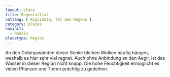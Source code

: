 ```yaml
---
layout: place
title: Regenfalltal
natlang: [ Rignidala, Tal des Regens ]
category: places
hasinit:
  - Renais
placetype: Region
---
```


An den Gebirgswänden dieser Senke bleiben Wolken häufig hängen, weshalb es hier sehr viel regnet. Auch ohne Anbindung an
den Aegir, ist das Wasser in dieser Region nicht knapp. Die hohe Feuchtigkeit ermöglicht es vielen Pflanzen und Tieren
prächtig zu gedeihen.